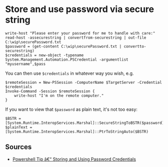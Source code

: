 ﻿# Store and use password via secure string


	write-host "Please enter your password for me to handle with care:"
	read-host -assecurestring | convertfrom-securestring | out-file C:\wip\securePassword.txt
	$password = (get-content C:\wip\securePassword.txt | convertto-securestring)
	$credentials = new-object -typename System.Management.Automation.PSCredential -argumentlist "myusername",$pass


You can then use `$credentials` in whatever way you wish, e.g.

	$remoteSession = New-PSSession -ComputerName $TargetServer -Credential $credentials
	Invoke-Command -Session $remoteSession {
		write-host "I'm on the remote computer."
	}

If you want to view that `$password` as plain text, it's not too easy:

	$BSTR = [System.Runtime.InteropServices.Marshal]::SecureStringToBSTR($password)
	$plainText =  [System.Runtime.InteropServices.Marshal]::PtrToStringAuto($BSTR)



## Sources

* [Powershell Tip â€“ Storing and Using Password Credentials](https://blogs.technet.microsoft.com/robcost/2008/05/01/powershell-tip-storing-and-using-password-credentials/)
